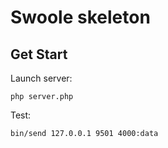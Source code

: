 # Swoole skeleton


## Get Start

Launch server:

	php server.php

Test:

	bin/send 127.0.0.1 9501 4000:data